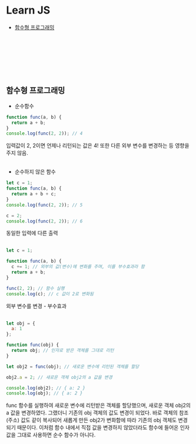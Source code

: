 # Learn JS
* [함수형 프로그래밍](#함수형-프로그래밍)

<br/><br/><br/><br/><br/><br/>

## 함수형 프로그래밍
- 순수함수
```JavaScript
function func(a, b) {
  return a + b;
}
console.log(func(2, 2)); // 4
```
입력값이 2, 2이면 언제나 리턴되는 값은 4!
또한 다른 외부 변수를 변경하는 등 영향을 주지 않음.
<br/><br/> 

- 순수하지 않은 함수
```JavaScript
let c = 1;
function func(a, b) {
  return a + b + c;
}
console.log(func(2, 2)); // 5

c = 2; 
console.log(func(2, 2)); // 6
```
동일한 입력에 다른 출력
<br/><br/> 

```JavaScript
let c = 1;

function func(a, b) {
  c += 1; // 외부의 값(변수)에 변화를 주며, 이를 부수효과라 함
  return a + b;
}

func(2, 2); // 함수 실행
console.log(c); // c 값이 2로 변화됨
```
외부 변수를 변경 - 부수효과
<br/><br/> 

```JavaScript
let obj = {
  a: 1
};

function func(obj) {
  return obj; // 인자로 받은 객체를 그대로 리턴
}

let obj2 = func(obj); // 새로운 변수에 리턴된 객체를 할당

obj2.a = 2; // 새로운 객체 obj2의 a 값을 변경

console.log(obj2); // { a: 2 }
console.log(obj); // { a: 2 }
```
func 함수를 실행하여 새로운 변수에 리턴받은 객체를 할당했으며, 새로운 객체 obj2의 a 값을 변경하였다. 그랬더니 기존의 obj 객체의 값도 변경이 되었다. 바로 객체의 참조(주소) 값도 같이 복사되어 새롭게 만든 obj2가 변화함에 따라 기존의 obj 객체도 변경되기 때문이다. 이처럼 함수 내에서 직접 값을 변경하지 않았더라도 함수에 들어온 인자값을 그대로 사용하면 순수 함수가 아니다.
